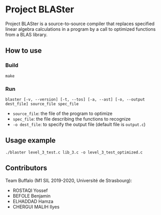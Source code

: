 # Project BLASter

Project BLASter is a source-to-source compiler that replaces specified linear algebra calculations in a program by a call to optimized functions from a BLAS library.

## How to use
### Build
`make`
### Run
`blaster [-v, --version] [-t, --tos] [-a, --ast] [-o, --output dest_file] source_file spec_file`

- `source_file`: the file of the program to optimize
- `spec_file`: the file describing the functions to recognize
- `-o dest_file`: to specify the output file (default file is `output.c`)

## Usage example

`./blaster level_3_test.c lib_3.c -o level_3_test_optimized.c`

## Contributors
Team Buffalo (M1 SIL 2019-2020, Université de Strasbourg):
- ROSTAQI Yossef
- BEFOLE Benjamin
- ELHADDAD Hamza
- CHERGUI MALIH Ilyes 